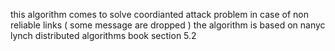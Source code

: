 this algorithm comes to solve coordianted attack problem in case of non reliable links ( some message are dropped )
the algorithm is based on nanyc lynch distributed algorithms book section 5.2
